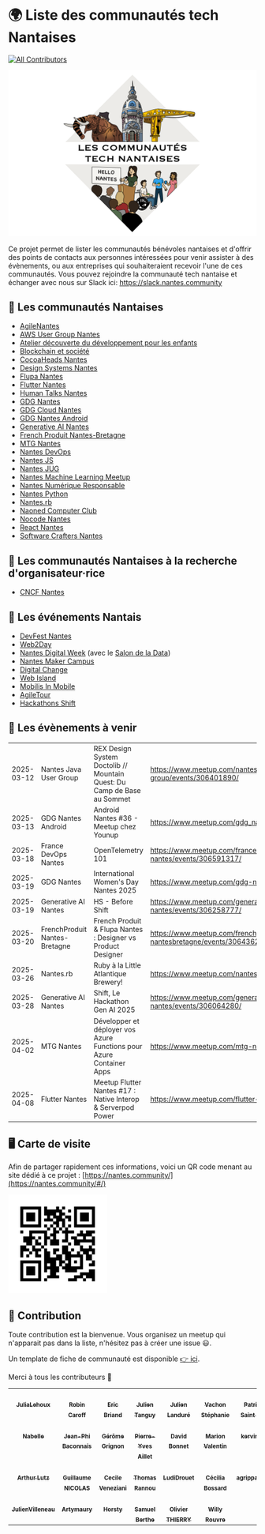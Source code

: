 # 🌍 Liste des communautés tech Nantaises

<!-- ALL-CONTRIBUTORS-BADGE:START - Do not remove or modify this section -->
[![All Contributors](https://img.shields.io/badge/all_contributors-27-orange.svg?style=flat-square)](#contributors)
<!-- ALL-CONTRIBUTORS-BADGE:END -->

<div class="logo"><img src="./docs/logo-commu.png"  width="600"/></div>

Ce projet permet de lister les communautés bénévoles nantaises et d'offrir des points de contacts aux personnes intéressées pour venir assister à des évènements, ou aux entreprises qui souhaiteraient recevoir l'une de ces communautés.
Vous pouvez rejoindre la communauté tech nantaise et échanger avec nous sur Slack ici: https://slack.nantes.community


## 🐘 Les communautés Nantaises

- [AgileNantes](./agilenantes/)
- [AWS User Group Nantes](./aws-nantes/)
- [Atelier découverte du développement pour les enfants](./dev-enfants/)
- [Blockchain et société](./blockchain-et-societe/)
- [CocoaHeads Nantes](./cocoanantes/)
- [Design Systems Nantes](./design-systems-nantes/)
- [Flupa Nantes](./flupa/)
- [Flutter Nantes](./flutter-nantes/)
- [Human Talks Nantes](./human-talks/)
- [GDG Nantes](./gdg-nantes/)
- [GDG Cloud Nantes](./gdg-cloud-nantes/)
- [GDG Nantes Android](./gdg-nantes-android/)
- [Generative AI Nantes](./generative-ai-nantes/)
- [French Produit Nantes-Bretagne](./french-produit/)
- [MTG Nantes](./mtg-nantes/)
- [Nantes DevOps](./nantes-devops/)
- [Nantes JS](./nantesjs/)
- [Nantes JUG](./nantesjug/)
- [Nantes Machine Learning Meetup](./nantes-machine-learning-meetup/)
- [Nantes Numérique Responsable](./nnr/)
- [Nantes Python](./nantes-python/)
- [Nantes.rb](./nantes-rb/)
- [Naoned Computer Club](./naoned-computer-club/)
- [Nocode Nantes](./nocode-nantes/)
- [React Nantes](./react-nantes/)
- [Software Crafters Nantes](./software-crafters/)


## 🐘 Les communautés Nantaises à la recherche d'organisateur·rice
- [CNCF Nantes](./cncf-nantes/)


## 📅 Les événements Nantais

- [DevFest Nantes](./devfest-nantes/)
- [Web2Day](https://web2day.co/)
- [Nantes Digital Week](https://www.nantesdigitalweek.com/) (avec le [Salon de la Data](https://salondata.fr/))
- [Nantes Maker Campus](https://nantesmakercampus.fr/)
- [Digital Change](https://www.digital-change.fr/)
- [Web Island](https://webisland.io/)
- [Mobilis In Mobile](https://mobilis-in-mobile.io/)
- [AgileTour](./agiletour/)
- [Hackathons Shift](https://shift-hackathon.com/)


## 📅 Les évènements à venir

<!-- ALL-EVENTS:START - Do not remove or modify this section -->
<!-- ALL-EVENTS-LIST:START - Do not remove or modify this section -->
|   |   |   |   |   |
|---|---|---|---|---|
| 2025-03-12| Nantes Java User Group| REX Design System Doctolib // Mountain Quest: Du Camp de Base au Sommet| https://www.meetup.com/nantes-java-user-group/events/306401890/ | 
| 2025-03-13| GDG Nantes Android| Android Nantes #36 - Meetup chez Younup| https://www.meetup.com/gdg_nantes_android/events/306413683/ | 
| 2025-03-18| France DevOps Nantes| OpenTelemetry 101| https://www.meetup.com/france-devops-nantes/events/306591317/ | 
| 2025-03-19| GDG Nantes| International Women's Day Nantes 2025| https://www.meetup.com/gdg-nantes/events/306312847/ | 
| 2025-03-19| Generative AI Nantes| HS - Before Shift| https://www.meetup.com/generative-ai-nantes/events/306258777/ | 
| 2025-03-20| FrenchProduit Nantes-Bretagne| French Produit & Flupa Nantes : Designer vs Product Designer| https://www.meetup.com/frenchproduit-nantesbretagne/events/306436269/ | 
| 2025-03-26| Nantes.rb| Ruby à la Little Atlantique Brewery!| https://www.meetup.com/nantes-rb/events/306593216/ | 
| 2025-03-28| Generative AI Nantes| Shift, Le Hackathon Gen AI 2025| https://www.meetup.com/generative-ai-nantes/events/306064280/ | 
| 2025-04-02| MTG Nantes| Développer et déployer vos Azure Functions pour Azure Container Apps| https://www.meetup.com/mtg-nantes/events/306633471/ | 
| 2025-04-08| Flutter Nantes| Meetup Flutter Nantes #17 : Native Interop & Serverpod Power| https://www.meetup.com/flutter-nantes/events/306328240/ | 
<!-- ALL-EVENTS-LIST:STOP - Do not remove or modify this section -->
<!-- ALL-EVENTS:STOP - Do not remove or modify this section -->

## 🖥 Carte de visite

Afin de partager rapidement ces informations, voici un QR code menant au site dédié à ce projet : [https://nantes.community/](https://nantes.community/#/)

<img src="./docs/qrcode.png" width="200" height="200" />

## 💫 Contribution

Toute contribution est la bienvenue. Vous organisez un meetup qui n'apparait pas dans la liste, n'hésitez pas à créer une issue 😃.

Un template de fiche de communauté est disponible [👉 ici](./template/template.md).

Merci à tous les contributeurs 🙏

<!-- ALL-CONTRIBUTORS-LIST:START - Do not remove or modify this section -->
<!-- prettier-ignore-start -->
<!-- markdownlint-disable -->
<table>
  <tbody>
    <tr>
      <td align="center" valign="top" width="14.28%"><a href="https://github.com/JuliaLehoux"><img src="https://avatars.githubusercontent.com/u/28342307?v=4" width="100px;" alt=""/><br /><sub><b>JuliaLehoux</b></sub></a></td>
      <td align="center" valign="top" width="14.28%"><a href="https://fr.linkedin.com/in/robincaroff"><img src="https://avatars.githubusercontent.com/u/10415655?v=4" width="100px;" alt=""/><br /><sub><b>Robin Caroff</b></sub></a></td>
      <td align="center" valign="top" width="14.28%"><a href="https://github.com/ebriand"><img src="https://avatars.githubusercontent.com/u/1011902?v=4" width="100px;" alt=""/><br /><sub><b>Eric Briand</b></sub></a></td>
      <td align="center" valign="top" width="14.28%"><a href="https://jtanguy.me"><img src="https://avatars.githubusercontent.com/u/551107?v=4" width="100px;" alt=""/><br /><sub><b>Julien Tanguy</b></sub></a></td>
      <td align="center" valign="top" width="14.28%"><a href="https://jlandure.dev/"><img src="https://avatars.githubusercontent.com/u/525974?v=4" width="100px;" alt=""/><br /><sub><b>Julien Landuré</b></sub></a></td>
      <td align="center" valign="top" width="14.28%"><a href="https://www.velvetcocoon.com"><img src="https://avatars.githubusercontent.com/u/1321387?v=4" width="100px;" alt=""/><br /><sub><b>Vachon Stéphanie</b></sub></a></td>
      <td align="center" valign="top" width="14.28%"><a href="https://github.com/patou"><img src="https://avatars.githubusercontent.com/u/841858?v=4" width="100px;" alt=""/><br /><sub><b>Patrice De Saint Steban</b></sub></a></td>
    </tr>
    <tr>
      <td align="center" valign="top" width="14.28%"><a href="https://github.com/Nabelle"><img src="https://avatars.githubusercontent.com/u/41482051?v=4" width="100px;" alt=""/><br /><sub><b>Nabelle</b></sub></a></td>
      <td align="center" valign="top" width="14.28%"><a href="https://github.com/jeanphibaconnais"><img src="https://avatars.githubusercontent.com/u/32639372?v=4" width="100px;" alt=""/><br /><sub><b>Jean-Phi Baconnais</b></sub></a></td>
      <td align="center" valign="top" width="14.28%"><a href="https://gerome.dev"><img src="https://avatars.githubusercontent.com/u/32737308?v=4" width="100px;" alt=""/><br /><sub><b>Gérôme Grignon</b></sub></a></td>
      <td align="center" valign="top" width="14.28%"><a href="https://pyaillet.gitlab.io/blog/"><img src="https://avatars.githubusercontent.com/u/11957179?v=4" width="100px;" alt=""/><br /><sub><b>Pierre-Yves Aillet</b></sub></a></td>
      <td align="center" valign="top" width="14.28%"><a href="https://github.com/iGranDav"><img src="https://avatars.githubusercontent.com/u/75418?v=4" width="100px;" alt=""/><br /><sub><b>David Bonnet</b></sub></a></td>
      <td align="center" valign="top" width="14.28%"><a href="https://github.com/marionnousvalentin"><img src="https://avatars.githubusercontent.com/u/43779561?v=4" width="100px;" alt=""/><br /><sub><b>Marion Valentin</b></sub></a></td>
      <td align="center" valign="top" width="14.28%"><a href="https://github.com/kervinkueny"><img src="https://avatars.githubusercontent.com/u/45952820?v=4" width="100px;" alt=""/><br /><sub><b>kervinkueny</b></sub></a></td>
    </tr>
    <tr>
      <td align="center" valign="top" width="14.28%"><a href="http://www.logilab.org"><img src="https://avatars.githubusercontent.com/u/445200?v=4" width="100px;" alt=""/><br /><sub><b>Arthur Lutz</b></sub></a></td>
      <td align="center" valign="top" width="14.28%"><a href="http://nigui.fr"><img src="https://avatars.githubusercontent.com/u/6088236?v=4" width="100px;" alt=""/><br /><sub><b>Guillaume NICOLAS</b></sub></a></td>
      <td align="center" valign="top" width="14.28%"><a href="http://cecilitse.org/"><img src="https://avatars.githubusercontent.com/u/50518?v=4" width="100px;" alt=""/><br /><sub><b>Cecile Veneziani</b></sub></a></td>
      <td align="center" valign="top" width="14.28%"><a href="http://thomasrannou.azurewebsites.net/"><img src="https://avatars.githubusercontent.com/u/32679941?v=4" width="100px;" alt=""/><br /><sub><b>Thomas Rannou</b></sub></a></td>
      <td align="center" valign="top" width="14.28%"><a href="https://github.com/LudiDrouet"><img src="https://avatars.githubusercontent.com/u/99085181?v=4" width="100px;" alt=""/><br /><sub><b>LudiDrouet</b></sub></a></td>
      <td align="center" valign="top" width="14.28%"><a href="https://github.com/cbossard"><img src="https://avatars.githubusercontent.com/u/3694254?v=4" width="100px;" alt=""/><br /><sub><b>Cécilia Bossard</b></sub></a></td>
      <td align="center" valign="top" width="14.28%"><a href="https://github.com/agrippaharfleur"><img src="https://avatars.githubusercontent.com/u/113293187?v=4" width="100px;" alt=""/><br /><sub><b>agrippaharfleur</b></sub></a></td>
    </tr>
    <tr>
      <td align="center" valign="top" width="14.28%"><a href="https://github.com/JulienVilleneau"><img src="https://avatars.githubusercontent.com/u/47349659?v=4" width="100px;" alt=""/><br /><sub><b>JulienVilleneau</b></sub></a></td>
      <td align="center" valign="top" width="14.28%"><a href="https://github.com/ArtyMaury"><img src="https://avatars.githubusercontent.com/u/22880181?v=4" width="100px;" alt=""/><br /><sub><b>Artymaury</b></sub></a></td>
      <td align="center" valign="top" width="14.28%"><a href="https://github.com/Horsty80"><img src="https://avatars.githubusercontent.com/u/15615569?v=4" width="100px;" alt=""/><br /><sub><b>Horsty</b></sub></a></td>
      <td align="center" valign="top" width="14.28%"><a href="https://screeb.app"><img src="https://avatars.githubusercontent.com/u/2951285?v=4" width="100px;" alt=""/><br /><sub><b>Samuel Berthe</b></sub></a></td>
      <td align="center" valign="top" width="14.28%"><a href="http://www.olivierthierry.com"><img src="https://avatars.githubusercontent.com/u/5655399?v=4" width="100px;" alt=""/><br /><sub><b>Olivier THIERRY</b></sub></a></td>
      <td align="center" valign="top" width="14.28%"><a href="https://github.com/wrouvre"><img src="https://avatars.githubusercontent.com/u/30314002?v=4" width="100px;" alt=""/><br /><sub><b>Willy Rouvre</b></sub></a></td>
    </tr>
  </tbody>
</table>

<!-- markdownlint-restore -->
<!-- prettier-ignore-end -->

<!-- ALL-CONTRIBUTORS-LIST:END -->
